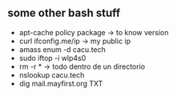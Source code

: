 ## some other bash stuff

* apt-cache policy package -> to know version
* curl ifconfig.me/ip -> my public ip
* amass enum -d cacu.tech
* sudo iftop -i wlp4s0
* rm -r * -> todo dentro de un directorio
* nslookup cacu.tech
* dig mail.mayfirst.org TXT

